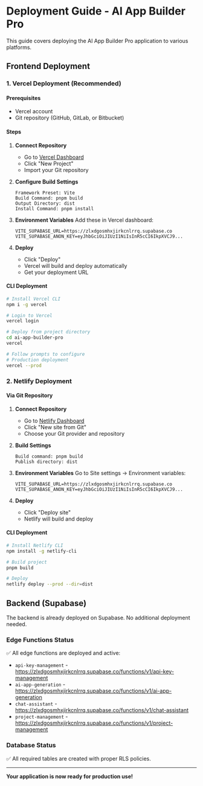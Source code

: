 # Deployment Guide - AI App Builder Pro

This guide covers deploying the AI App Builder Pro application to various platforms.

## Frontend Deployment

### 1. Vercel Deployment (Recommended)

#### Prerequisites
- Vercel account
- Git repository (GitHub, GitLab, or Bitbucket)

#### Steps

1. **Connect Repository**
   - Go to [Vercel Dashboard](https://vercel.com/dashboard)
   - Click "New Project"
   - Import your Git repository

2. **Configure Build Settings**
   ```
   Framework Preset: Vite
   Build Command: pnpm build
   Output Directory: dist
   Install Command: pnpm install
   ```

3. **Environment Variables**
   Add these in Vercel dashboard:
   ```
   VITE_SUPABASE_URL=https://zlxdgosmhxjirkcnlrrq.supabase.co
   VITE_SUPABASE_ANON_KEY=eyJhbGciOiJIUzI1NiIsInR5cCI6IkpXVCJ9...
   ```

4. **Deploy**
   - Click "Deploy"
   - Vercel will build and deploy automatically
   - Get your deployment URL

#### CLI Deployment

```bash
# Install Vercel CLI
npm i -g vercel

# Login to Vercel
vercel login

# Deploy from project directory
cd ai-app-builder-pro
vercel

# Follow prompts to configure
# Production deployment
vercel --prod
```

### 2. Netlify Deployment

#### Via Git Repository

1. **Connect Repository**
   - Go to [Netlify Dashboard](https://app.netlify.com/)
   - Click "New site from Git"
   - Choose your Git provider and repository

2. **Build Settings**
   ```
   Build command: pnpm build
   Publish directory: dist
   ```

3. **Environment Variables**
   Go to Site settings → Environment variables:
   ```
   VITE_SUPABASE_URL=https://zlxdgosmhxjirkcnlrrq.supabase.co
   VITE_SUPABASE_ANON_KEY=eyJhbGciOiJIUzI1NiIsInR5cCI6IkpXVCJ9...
   ```

4. **Deploy**
   - Click "Deploy site"
   - Netlify will build and deploy

#### CLI Deployment

```bash
# Install Netlify CLI
npm install -g netlify-cli

# Build project
pnpm build

# Deploy
netlify deploy --prod --dir=dist
```

## Backend (Supabase)

The backend is already deployed on Supabase. No additional deployment needed.

### Edge Functions Status

✅ All edge functions are deployed and active:

- `api-key-management` - https://zlxdgosmhxjirkcnlrrq.supabase.co/functions/v1/api-key-management
- `ai-app-generation` - https://zlxdgosmhxjirkcnlrrq.supabase.co/functions/v1/ai-app-generation
- `chat-assistant` - https://zlxdgosmhxjirkcnlrrq.supabase.co/functions/v1/chat-assistant
- `project-management` - https://zlxdgosmhxjirkcnlrrq.supabase.co/functions/v1/project-management

### Database Status

✅ All required tables are created with proper RLS policies.

---

**Your application is now ready for production use!**